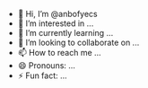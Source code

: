 - 👋 Hi, I’m @anbofyecs
- 👀 I’m interested in ...
- 🌱 I’m currently learning ...
- 💞️ I’m looking to collaborate on ...
- 📫 How to reach me ...
- 😄 Pronouns: ...
- ⚡ Fun fact: ...

<!---
anbofyecs/anbofyecs is a ✨ special ✨ repository because its `README.md` (this file) appears on your GitHub profile.
You can click the Preview link to take a look at your changes.
--->
